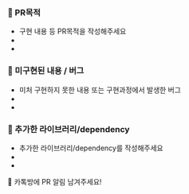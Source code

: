 ### 🌠 PR목적
- 구현 내용 등 PR목적을 작성해주세요
-  
- 

### 🌠 미구현된 내용 / 버그
- 미처 구현하지 못한 내용 또는 구현과정에서 발생한 버그
- 
- 

### 🌠 추가한 라이브러리/dependency
- 추가한 라이브러리/dependency를 작성해주세요
- 
-  

🌌 카톡방에 PR 알림 남겨주세요!
